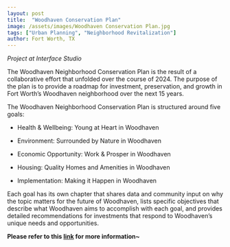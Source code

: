```yaml
---
layout: post
title:  "Woodhaven Conservation Plan"
image: /assets/images/Woodhaven Conservation Plan.jpg
tags: ["Urban Planning", "Neighborhood Revitalization"]
author: Fort Worth, TX
---
```


*Project at Interface Studio*

The Woodhaven Neighborhood Conservation Plan is the result of a collaborative effort that unfolded over the course of 2024. The purpose of the plan is to provide a roadmap for investment, preservation, and growth in Fort Worth’s Woodhaven neighborhood over the next 15 years.

The Woodhaven Neighborhood Conservation Plan is structured around five goals:

- Health & Wellbeing: Young at Heart in Woodhaven

- Environment: Surrounded by Nature in Woodhaven

- Economic Opportunity: Work & Prosper in Woodhaven

- Housing: Quality Homes and Amenities in Woodhaven

- Implementation: Making it Happen in Woodhaven 
 
Each goal has its own chapter that shares data and community input on why the topic matters for the future of Woodhaven, lists specific objectives that describe what Woodhaven aims to accomplish with each goal, and provides detailed recommendations for investments that respond to Woodhaven’s unique needs and opportunities.

**Please refer to this [link](https://www.fortworthtexas.gov/departments/econdev/tif/woodhaven) for more information~**
